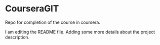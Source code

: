 # CourseraGIT
Repo for completion of the course in coursera.

I am editing the README file. Adding some more details about the project description.
